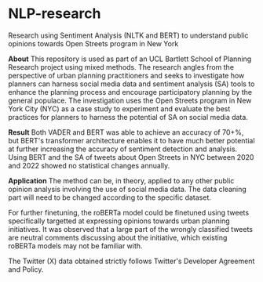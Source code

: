 # NLP-research
Research using Sentiment Analysis (NLTK and BERT) to understand public opinions towards Open Streets program in New York

**About** 
This repository is used as part of an UCL Bartlett School of Planning Research project using mixed methods. The research angles from the perspective of urban planning practitioners and seeks to investigate how planners can harness social media data and sentiment analysis (SA) tools to enhance the planning process and encourage participatory planning by the general populace. The investigation uses the Open Streets program in New York City (NYC) as a case study to experiment and evaluate the best practices for planners to harness the potential of SA on social media data. 

**Result** 
Both VADER and BERT was able to achieve an accuracy of 70+%, but BERT's transformer architecture enables it to have much better potential at further increasing the accuracy of sentiment detection and analysis. Using BERT and  the SA of tweets about Open Streets in NYC between 2020 and 2022 showed no statistical changes annually.

**Application** 
The method can be, in theory, applied to any other public opinion analysis involving the use of social media data. The data cleaning part will need to be changed according to the specific dataset.

For further finetuning, the roBERTa model could be finetuned using tweets specifically targetted at expressing opinions towards urban planning initiatives. It was observed that a large part of the wrongly classified tweets are neutral comments discussing about the initiative, which existing roBERTa models may not be familiar with.

The Twitter (X) data obtained strictly follows Twitter's Developer Agreement and Policy.
